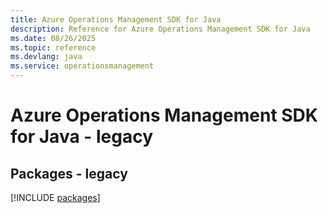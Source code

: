 ```yaml
---
title: Azure Operations Management SDK for Java
description: Reference for Azure Operations Management SDK for Java
ms.date: 08/26/2025
ms.topic: reference
ms.devlang: java
ms.service: operationsmanagement
---
```

# Azure Operations Management SDK for Java - legacy
## Packages - legacy
[!INCLUDE [packages](operations-management-index.md)]